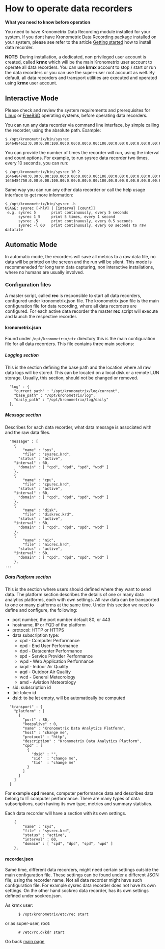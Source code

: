 # How to operate data recorders

**What you need to know before operation**

You need to have Kronometrix Data Recording module installed for your system. If you dont have Kronometrix Data Recording package installed on your system, please see refer to the article [Getting started](https://gitlab.com/kronometrix/recording/-/blob/master/docs/start.md) how to install data recorder. 

**NOTE:** During installation, a dedicated, non privileged user account is created, called **krmx** which will be the main Kronometrix user account to operate all data recorders. You can use **krmx** account to stop / start or run the data recorders or you can use the super-user root account as well. By default, all data recorders and transport utilities are executed and operated using **krmx** user account.

## Interactive Mode

Please check and review the system requirements and prerequisites for [Linux](https://gitlab.com/kronometrix/recording/-/blob/master/README.linux) or [FreeBSD](https://gitlab.com/kronometrix/recording/-/blob/master/README.freebsd) operating systems, before operating data recorders.

You can run any data recorder via command line interface, by simple calling the recorder, using the absolute path. Example:

```
$ /opt/kronometrix/bin/sysrec
1646484612:0.00:0.00:100.00:0.00:0.00:0.00:100.00:0.00:0.00:0.00:0.00:0:84:88.12:899072:121172:1020244:61740:693284:876196:85.88:1.03:10748:1034752:1045500:996:0:0.00:0:0.00:0:0.00:11:0.72:0:0:0:0.00:0:0:11:0.72:0.00:0.00:0.00
```

You can provide the number of times the recorder will run, using the interval and count options. For example, to run sysrec data recorder two times, every 10 seconds, you can run:

```
$ /opt/kronometrix/bin/sysrec 10 2
1646484740:0.00:0.00:100.00:0.00:0.00:0.00:100.00:0.00:0.00:0.00:0.00:0:84:88.11:898976:121268:1020244:61744:693284:876296:85.89:1.03:10748:1034752:1045500:996:0:0.00:0:0.00:0:0.00:11:0.72:0:0:0:0.00:0:0:11:0.72:0.00:0.00:0.00
1646484750:0.00:0.00:100.00:0.00:0.00:0.00:100.00:0.00:0.00:0.00:0.00:0:84:88.13:899100:121144:1020244:61744:693284:876172:85.88:1.03:10748:1034752:1045500:996:0:0.00:0:0.00:0:0.00:0:0.00:0:0:0:0.00:0:0:0:0.00:0.00:0.00:0.00
```

Same way you can run any other data recorder or call the help usage interface to get more information:

```
$ /opt/kronometrix/bin/sysrec -h
USAGE: sysrec [-hlV] | [interval [count]]
 e.g. sysrec 5       print continuously, every 5 seconds
      sysrec 1 5     print 5 times, every 1 second
      sysrec .5      print continuously, every 0.5 seconds
      sysrec -l 60   print continuously, every 60 seconds to raw datafile
```


## Automatic Mode

In automatic mode, the recorders will save all metrics to a raw data file, no data will be printed on the screen and the run will be silent. This mode is recommeneded for long term data capturing, non interactive installations, where no humans are usually involved.

### Configuration files

A master script, called **rec** is responsible to start all data recorders, configured under kronometrix.json file. The kronometrix.json file is the main configuration file for data recording, where all data recorders are configured. For each active data recorder the master **rec** script will execute and launch the respective recorder.

#### kronometrix.json

Found under ```/opt/kronometrix/etc``` directory this is the main configuration file for all data recorders. This file contains 
three main sections:

##### Logging section

This is the section defining the base path and the location where all raw data logs will be stored. This can be located on a local disk or a remote LUN storage. Usually, this section, should not be changed or removed.

```
  "log" : {
    "current_path" : "/opt/kronometrix/log/current",
    "base_path" : "/opt/kronometrix/log",
    "daily_path" : "/opt/kronometrix/log/daily"
  },
```

##### Message section

Describes for each data recorder, what data message is associated with and the raw data files.


```
  "message" : [
    {
        "name" : "sys",
        "file" : "sysrec.krd",
      "status" : "active",
    "interval" : 60,
      "domain" : [ "cpd", "dpd", "spd", "wpd" ]
    },
    {
        "name" : "cpu",
        "file" : "cpurec.krd",
      "status" : "active",
    "interval" : 60,
      "domain" : [ "cpd", "dpd", "spd", "wpd" ]
    },
    {
        "name" : "disk",
        "file" : "diskrec.krd",
      "status" : "active",
    "interval" : 60,
      "domain" : [ "cpd", "dpd", "spd", "wpd" ]
    },
    {
        "name" : "nic",
        "file" : "nicrec.krd",
      "status" : "active",
    "interval" : 60,
      "domain" : [ "cpd", "dpd", "spd", "wpd" ]
    },
...
```

##### Data Platform section
 
This is the section where users should defined where they want to send data. The platform section describes the details of one or many data analytics platforms, each with own settings. All raw data can be transported to one or many platforms at the same time. Under this section we need to define and configure, the following:

- port number, the port number default 80, or 443
- hostname, IP or FQD of the platform 
- protocol: HTTP or HTTPS
- data subscription type:
  - cpd - Computer Performance
  - epd - End User Performance
  - dpd - Datacenter Performance
  - spd - Service Provider Performance
  - wpd - Web Application Performance
  - iaqd - Indoor Air Quality
  - aqd - Outdoor Air Quality
  - wcd - General Meteorology
  - amd - Aviation Meteorology
- sid: subscription id
- tid: token id
- dsid: to be let empty, will be automatically be computed

```
  "transport" : {
    "platform" : [
      {
        "port" : 80,
        "keepalive" : 0,
        "name" : "Kronometrix Data Analytics Platform",
        "host" : "change me",
        "protocol" : "http",
        "description" : "Kronometrix Data Analytics Platform",
        "cpd" : [
          {
            "dsid" : "",
            "sid"  : "change me",
            "tid"  : "change me"
          }
        ]
      }
    ]
  }
```



For example **cpd** means, computer performance data and describes data belong to IT computer performance. There are many types of data subscriptions, each having its own type, metrics and summary statistics.

Each data recorder will have a section with its own settings.

```
    {
        "name" : "sys",
        "file" : "sysrec.krd",
        "status" : "active",
        "interval" : 60,
        "domain" : [ "cpd", "dpd", "spd", "wpd" ]
    },
```

#### recorder.json 

Same time, different data recorders, might need certain settings outside the main configuration file. These settings can be found under a different JSON file, using the recorder name. Not all data recorder might have such configuration file. For example sysrec data recorder does not have its own settings. On the other hand sockrec data recorder, has its own settings defined under sockrec.json.


As krmx user:

```
      $ /opt/kronometrix/etc/rec start
````
or as super-user, root:

```
      # /etc/rc.d/kdr start
```



Go back [main page](https://gitlab.com/kronometrix/recording/)
